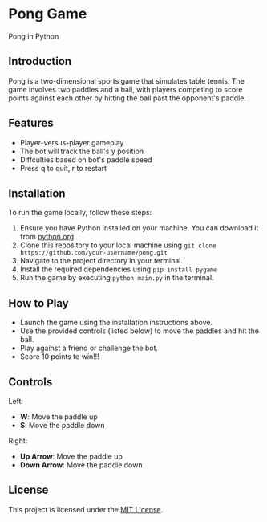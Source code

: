 # Pong Game

Pong in Python

## Introduction

Pong is a two-dimensional sports game that simulates table tennis. The game involves two paddles and a ball, with players competing to score points against each other by hitting the ball past the opponent's paddle.

## Features

- Player-versus-player gameplay
- The bot will track the ball's y position
- Diffculties based on bot's paddle speed
- Press q to quit, r to restart

## Installation

To run the game locally, follow these steps:

1. Ensure you have Python installed on your machine. You can download it from [python.org](https://www.python.org/downloads/).
2. Clone this repository to your local machine using `git clone https://github.com/your-username/pong.git`
3. Navigate to the project directory in your terminal.
4. Install the required dependencies using `pip install pygame`
5. Run the game by executing `python main.py` in the terminal.

## How to Play

- Launch the game using the installation instructions above.
- Use the provided controls (listed below) to move the paddles and hit the ball.
- Play against a friend or challenge the bot.
- Score 10 points to win!!!

## Controls

Left:
- **W**: Move the paddle up
- **S**: Move the paddle down

Right:
- **Up Arrow**: Move the paddle up
- **Down Arrow**: Move the paddle down

## License

This project is licensed under the [MIT License](LICENSE).


